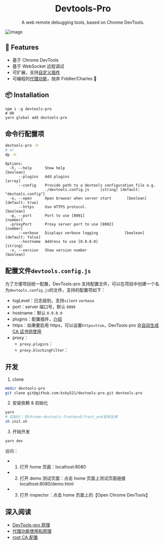 <h1 align="center">Devtools-Pro</h1>

<div align="center">
A web remote debugging tools, based on Chrome DevTools.
</div>

![image](https://user-images.githubusercontent.com/1073262/118256057-9eceed00-b4df-11eb-94f4-74676c2d8c9b.png)

## 🎉 Features

-   基于 Chrome DevTools
-   基于 WebSocket 远程调试
-   可扩展，支持[自定义插件](./docs/advanced.md)
-   可编程的[代理功能](./docs/foxy.md)，抛弃 Fiddler/Charles 🌟

## 📦 Installation

```shell
npm i -g devtools-pro
# OR
yarn global add devtools-pro
```

## 命令行配置项

```bash
devtools-pro -h
# or
dp -h
```

```
Options:
  -h, --help      Show help                                            [boolean]
      --plugins   Add plugins                                            [array]
      --config    Provide path to a devtools configuration file e.g.
                  ./devtools.config.js     [string] [default: "devtools.config"]
  -o, --open      Open browser when server start       [boolean] [default: true]
      --https     Use HTTPS protocol.                                  [boolean]
  -p, --port      Port to use [8001]                                    [number]
  -proxyPort      Proxy server port to use [8002]                       [number]
      --verbose   Displays verbose logging            [boolean] [default: false]
      --hostname  Address to use [0.0.0.0]                              [string]
  -v, --version   Show version number                                  [boolean]
```

## 配置文件`devtools.config.js`

为了方便项目统一配置，DevTools-pro 支持配置文件，可以在项目中创建一个名为`devtools.config.js`的文件，支持的配置项如下：

-   logLevel：日志级别，支持`silent` `verbose`
-   port：server 端口号，默认 `8899`
-   hostname：默认 `0.0.0.0`
-   plugins：配置插件，[介绍](./docs/advanced.md)
-   https：如果要启用 https，可以设置`https=true`，DevTools-pro 会[自动生成 CA 证书供使用](./docs/rootCA.md)
-   proxy：
    -   `proxy.plugins`：
    -   `proxy.blockingFilter`：

## 开发

1. clone

```bash
mkdir devtools-pro
git clone git@github.com:ksky521/devtools-pro.git devtools-pro
```

2. 安装依赖 & 初始化

```bash
yarn
# 初始化：将chrome-devtools-frontend/front_end复制出来
sh init.sh
```

3. 开始开发

```bash
yarn dev
```

访问：

-   1. 打开 home 页面：localhost:8080
-   2. 打开 demo 测试页面：点击 home 页面上测试页面链接 localhost:8080/demo.html
-   3. 打开 inspector：点击 home 页面上的【Open Chrome DevTools】

## 深入阅读

-   [DevTools-pro 原理](./docs/advanced.md)
-   [代理功能使用和原理](./docs/foxy.md)
-   [root CA 配置](./docs/rootCA.md)

